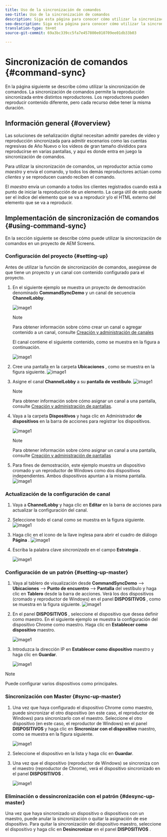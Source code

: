```yaml
---
title: Uso de la sincronización de comandos
seo-title: Uso de la sincronización de comandos
description: Siga esta página para conocer cómo utilizar la sincronización de comandos.
seo-description: Siga esta página para conocer cómo utilizar la sincronización de comandos.
translation-type: tm+mt
source-git-commit: 69a3bc339cc5fa7e457800e010709ee01db33b03

---
```



# Sincronización de comandos {#command-sync}

En la página siguiente se describe cómo utilizar la sincronización de comandos. La sincronización de comandos permite la reproducción sincronizada entre distintos reproductores. Los reproductores pueden reproducir contenido diferente, pero cada recurso debe tener la misma duración.

## Información general {#overview}

Las soluciones de señalización digital necesitan admitir paredes de vídeo y reproducción sincronizada para admitir escenarios como las cuentas regresivas de Año Nuevo o los vídeos de gran tamaño divididos para reproducirse en varias pantallas, y aquí es donde entra en juego la sincronización de comandos.

Para utilizar la sincronización de comandos, un reproductor actúa como *maestro* y envía el comando, y todos los demás reproductores actúan como *clientes* y se reproducen cuando reciben el comando.

El *maestro* envía un comando a todos los clientes registrados cuando está a punto de iniciar la reproducción de un elemento. La carga útil de esto puede ser el índice del elemento que se va a reproducir y/o el HTML externo del elemento que se va a reproducir.

## Implementación de sincronización de comandos {#using-command-sync}

En la sección siguiente se describe cómo puede utilizar la sincronización de comandos en un proyecto de AEM Screens.

### Configuración del proyecto {#setting-up}

Antes de utilizar la función de sincronización de comandos, asegúrese de que tiene un proyecto y un canal con contenido configurado para el proyecto.

1. En el siguiente ejemplo se muestra un proyecto de demostración denominado **CommandSyncDemo** y un canal de secuencia **ChannelLobby**.

   ![image1](assets/command-sync/command-sync1.png)

   >[!NOTE]
   >
   >Para obtener información sobre cómo crear un canal o agregar contenido a un canal, consulte [Creación y administración de canales](/help/user-guide/managing-channels.md)

   El canal contiene el siguiente contenido, como se muestra en la figura a continuación.

   ![image1](assets/command-sync/command-sync2.png)

1. Cree una pantalla en la carpeta **Ubicaciones** , como se muestra en la figura siguiente.
   ![image1](assets/command-sync/command-sync3.png)

1. Asigne el canal **ChannelLobby** a su **pantalla de vestíbulo**.
   ![image1](assets/command-sync/command-sync4.png)

   >[!NOTE]
   >
   >Para obtener información sobre cómo asignar un canal a una pantalla, consulte [Creación y administración de pantallas](/help/user-guide/managing-displays.md).

1. Vaya a la carpeta **Dispositivos** y haga clic en Administrador **de dispositivos** en la barra de acciones para registrar los dispositivos.

   ![image1](assets/command-sync5.png)

   >[!NOTE]
   >
   >Para obtener información sobre cómo asignar un canal a una pantalla, consulte [Creación y administración de pantallas](/help/user-guide/managing-displays.md)

1. Para fines de demostración, este ejemplo muestra un dispositivo cromado y un reproductor de Windows como dos dispositivos independientes. Ambos dispositivos apuntan a la misma pantalla.
   ![image1](assets/command-sync6.png)

### Actualización de la configuración de canal

1. Vaya a **ChannelLobby** y haga clic en **Editar** en la barra de acciones para actualizar la configuración del canal.

1. Seleccione todo el canal como se muestra en la figura siguiente.
   ![image1](assets/command-sync/command-sync7.png)

1. Haga clic en el icono de la llave inglesa para abrir el cuadro de diálogo **Página** .
   ![image1](assets/command-sync/command-sync8.png)

1. Escriba la palabra clave *sincronizada* en el campo **Estrategia** .

   ![image1](assets/command-sync/command-sync9.png)


### Configuración de un patrón {#setting-up-master}

1. Vaya al tablero de visualización desde **CommandSyncDemo** —> **Ubicaciones** —> **Punto de encuentro** —> **Pantalla** del vestíbulo y haga clic en **Tablero** desde la barra de acciones.
Verá los dos dispositivos (cromado y reproductor de Windows) en el panel **DISPOSITIVOS** , como se muestra en la figura siguiente.
   ![image1](assets/command-sync/command-sync10.png)

1. En el panel **DISPOSITIVOS** , seleccione el dispositivo que desea definir como maestro. En el siguiente ejemplo se muestra la configuración del dispositivo Chrome como maestro. Haga clic en **Establecer como dispositivo** maestro.

   ![image1](assets/command-sync/command-sync11.png)

1. Introduzca la dirección IP en **Establecer como dispositivo** maestro y haga clic en **Guardar**.

   ![image1](assets/command-sync/command-sync12.png)

>[!NOTE]
> Puede configurar varios dispositivos como principales.

### Sincronización con Master {#sync-up-master}

1. Una vez que haya configurado el dispositivo Chrome como maestro, puede sincronizar el otro dispositivo (en este caso, el reproductor de Windows) para sincronizarlo con el maestro.
Seleccione el otro dispositivo (en este caso, el reproductor de Windows) en el panel **DISPOSITIVOS** y haga clic en **Sincronizar con el dispositivo** maestro, como se muestra en la figura siguiente.

   ![image1](assets/command-sync/command-sync13.png)

1. Seleccione el dispositivo en la lista y haga clic en **Guardar**.

1. Una vez que el dispositivo (reproductor de Windows) se sincroniza con el maestro (reproductor de Chrome), verá el dispositivo sincronizado en el panel **DISPOSITIVOS** .

   ![image1](assets/command-sync/command-sync14.png)

### Eliminación o dessincronización con el patrón {#desync-up-master}

Una vez que haya sincronizado un dispositivo o dispositivos con un maestro, puede anular la sincronización o quitar la asignación de ese dispositivo. Para quitar la sincronización del dispositivo maestro, seleccione el dispositivo y haga clic en **Desincronizar** en el panel **DISPOSITIVOS** .

